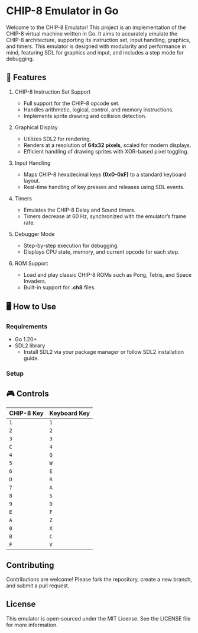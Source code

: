 # CHIP-8 Emulator in Go

Welcome to the CHIP-8 Emulator! This project is an implementation of the CHIP-8 virtual machine written in Go. It aims to accurately emulate the CHIP-8 architecture, supporting its instruction set, input handling, graphics, and timers. This emulator is designed with modularity and performance in mind, featuring SDL for graphics and input, and includes a step mode for debugging.

## 🚀 Features

1. CHIP-8 Instruction Set Support
   - Full support for the CHIP-8 opcode set.
   - Handles arithmetic, logical, control, and memory instructions.
   - Implements sprite drawing and collision detection.
  
2. Graphical Display
   - Utilizes SDL2 for rendering.
   - Renders at a resolution of **64x32 pixels**, scaled for modern displays.
   - Efficient handling of drawing sprites with XOR-based pixel toggling.

3. Input Handling
   - Maps CHIP-8 hexadecimal keys **(0x0-0xF)** to a standard keyboard layout.
   - Real-time handling of key presses and releases using SDL events.

4. Timers
   - Emulates the CHIP-8 Delay and Sound timers.
   - Timers decrease at 60 Hz, synchronized with the emulator’s frame rate.

5. Debugger Mode
   - Step-by-step execution for debugging.
   - Displays CPU state, memory, and current opcode for each step.

6. ROM Support
   - Load and play classic CHIP-8 ROMs such as Pong, Tetris, and Space Invaders.
   - Built-in support for **.ch8** files.

## 🖥 How to Use

### Requirements
- Go 1.20+
- SDL2 library
	- Install SDL2 via your package manager or follow SDL2 installation guide.

### Setup

## 🎮 Controls

| CHIP-8 Key | Keyboard Key |
|------------|--------------|
| `1`        | `1`          |
| `2`        | `2`          |
| `3`        | `3`          |
| `C`        | `4`          |
| `4`        | `Q`          |
| `5`        | `W`          |
| `6`        | `E`          |
| `D`        | `R`          |
| `7`        | `A`          |
| `8`        | `S`          |
| `9`        | `D`          |
| `E`        | `F`          |
| `A`        | `Z`          |
| `0`        | `X`          |
| `B`        | `C`          |
| `F`        | `V`          |


## Contributing
Contributions are welcome! Please fork the repository, create a new branch, and submit a pull request.

## License
This emulator is open-sourced under the MIT License. See the LICENSE file for more information.
